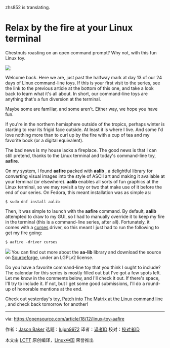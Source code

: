 [#]: collector: (lujun9972)
[#]: translator: (zhs852)
[#]: reviewer: ( )
[#]: publisher: ( )
[#]: url: ( )
[#]: subject: (Relax by the fire at your Linux terminal)
[#]: via: (https://opensource.com/article/18/12/linux-toy-aafire)
[#]: author: (Jason Baker https://opensource.com/users/jason-baker)

zhs852 is translating.

Relax by the fire at your Linux terminal
======
Chestnuts roasting on an open command prompt? Why not, with this fun Linux toy.

![](https://opensource.com/sites/default/files/styles/image-full-size/public/uploads/linux-toy-aafire.png?itok=pAttiVvG)

Welcome back. Here we are, just past the halfway mark at day 13 of our 24 days of Linux command-line toys. If this is your first visit to the series, see the link to the previous article at the bottom of this one, and take a look back to learn what it's all about. In short, our command-line toys are anything that's a fun diversion at the terminal.

Maybe some are familiar, and some aren't. Either way, we hope you have fun.

If you're in the northern hemisphere outside of the tropics, perhaps winter is starting to rear its frigid face outside. At least it is where I live. And some I'd love nothing more than to curl up by the fire with a cup of tea and my favorite book (or a digital equivalent).

The bad news is my house lacks a fireplace. The good news is that I can still pretend, thanks to the Linux terminal and today's command-line toy, **aafire**.

On my system, I found **aafire** packed with **aalib** , a delightful library for converting visual images into the style of ASCII art and making it available at your terminal (or elsewhere). **aalib** enables all sorts of fun graphics at the Linux terminal, so we may revisit a toy or two that make use of it before the end of our series. On Fedora, this meant installation was as simple as:

```
$ sudo dnf install aalib
```

Then, it was simple to launch with the **aafire** command. By default, **aalib** attempted to draw to my GUI, so I had to manually override it to keep my fire in the terminal (this is a command-line series, after all). Fortunately, it comes with a [curses][1] driver, so this meant I just had to run the following to get my fire going:

```
$ aafire -driver curses
```
![](https://opensource.com/sites/default/files/uploads/linux-toy-aafire-animated.gif)
You can find out more about the **aa-lib** library and download the source on [Sourceforge][2], under an LGPLv2 license.

Do you have a favorite command-line toy that you think I ought to include? The calendar for this series is mostly filled out but I've got a few spots left. Let me know in the comments below, and I'll check it out. If there's space, I'll try to include it. If not, but I get some good submissions, I'll do a round-up of honorable mentions at the end.

Check out yesterday's toy, [Patch into The Matrix at the Linux command line][3] , and check back tomorrow for another!

--------------------------------------------------------------------------------

via: https://opensource.com/article/18/12/linux-toy-aafire

作者：[Jason Baker][a]
选题：[lujun9972][b]
译者：[译者ID](https://github.com/译者ID)
校对：[校对者ID](https://github.com/校对者ID)

本文由 [LCTT](https://github.com/LCTT/TranslateProject) 原创编译，[Linux中国](https://linux.cn/) 荣誉推出

[a]: https://opensource.com/users/jason-baker
[b]: https://github.com/lujun9972
[1]: https://en.wikipedia.org/wiki/Curses_(programming_library)
[2]: http://aa-project.sourceforge.net/aalib/
[3]: https://opensource.com/article/18/12/linux-toy-cmatrix
